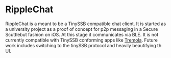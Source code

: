 # RippleChat
RippleChat is a meant to be a TinySSB compatible chat client. It is started as a university project as a proof of concept for p2p messaging in a Secure Scuttlebut fashion on iOS.
At this stage it communicates via BLE.
It is not currently compatible with TinySSB conforming apps like [Tremola](https://github.com/cn-uofbasel/tremola).
Future work includes switching to the tinySSB protocol and heavily beautifying th UI.

